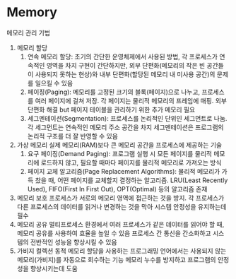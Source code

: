 # Memory

메모리 관리 기법

1. 메모리 할당
   1. 연속 메모리 할당: 초기의 간단한 운영체제에서 사용된 방법, 각 프로세스가 연속적인 영역을 차지
      구현이 간단하지만, 외부 단편화(메모리의 작은 빈 공간들이 사용되지 못하는 현상)와 내부 단편화(할당된 메모리 내 미사용 공간)의 문제를 일으킬 수 있음
   2. 페이징(Paging): 메모리를 고정된 크기의 블록(페이지)으로 나누고, 프로세스를 여러 페이지에 걸쳐 저장. 각 페이지는 물리적 메모리의 프레임에 매핑.
      외부 단편화 해결 but 페이지 테이블을 관리하기 위한 추가 메모리 필요
   3. 세그멘테이션(Segmentation): 프로세스를 논리적인 단위인 세그먼트로 나눔. 각 세그먼트는 연속적인 메모리 주소 공간을 차지
      세그멘테이션은 프로그램의 논리적 구조를 더 잘 반영할 수 있음
2. 가상 메모리
   실제 메모리(RAM)보다 큰 메모리 공간을 프로세스에 제공하는 기술
   1. 요구 페이징(Demand Paging): 프로그램 실행 시 모든 페이지를 물리적 메모리에 로드하지 않고, 필요할 때마다 페이지를 물리적 메모리로 가져오는 방식
   2. 페이지 교체 알고리즘(Page Replacement Algorithms): 물리적 메모리가 가득 찼을 때, 어떤 페이지를 교체할지 결정하는 알고리즘.
      LRU(Least Recently Used), FIFO(First In First Out), OPT(Optimal) 등의 알고리즘 존재
3. 메모리 보호
   프로세스가 서로의 메모리 영역에 접근하는 것을 방지. 각 프로세스가 다른 프로세스의 데이터를 읽거나 변경하는 것을 막아 시스템 안정성을 유지하는데 필수
4. 메모리 공유
   멀티프로세스 환경에서 여러 프로세스가 같은 데이터를 읽어야 할 때, 메모리 공유를 사용하여 효율을 높일 수 있음
   프로세스 간 통신을 간소화하고 시스템의 전반적인 성능을 향상시킬 수 있음
5. 가비지 컬렉션
   동적 메모리 할당을 사용하는 프로그래밍 언어에서는 사용되지 않는 메모리(가비지)를 자동으로 회수하는 기능
   메모리 누수를 방지하고 프로그램의 안정성을 향상시키는데 도움